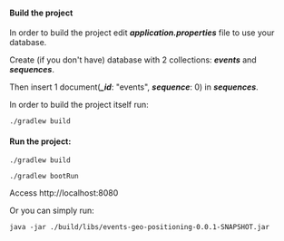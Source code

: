 #### Build the project

In order to build the project edit _**application.properties**_ file to use your database.

Create (if you don't have) database with 2 collections: _**events**_ 
and _**sequences**_. 

Then insert 1 document(_**\_id**_: "events", _**sequence**_: 0)  in _**sequences**_.

In order to build the project itself run:

```
./gradlew build
```

#### Run the project:

```
./gradlew build
```
```
./gradlew bootRun
```

Access http://localhost:8080

Or you can simply run:

```
java -jar ./build/libs/events-geo-positioning-0.0.1-SNAPSHOT.jar